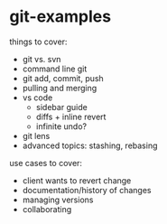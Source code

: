 # git-examples

things to cover:
- git vs. svn
- command line git
- git add, commit, push
- pulling and merging
- vs code
  - sidebar guide
  - diffs + inline revert
  - infinite undo?
- git lens
- advanced topics: stashing, rebasing

use cases to cover:
- client wants to revert change
- documentation/history of changes
- managing versions
- collaborating
